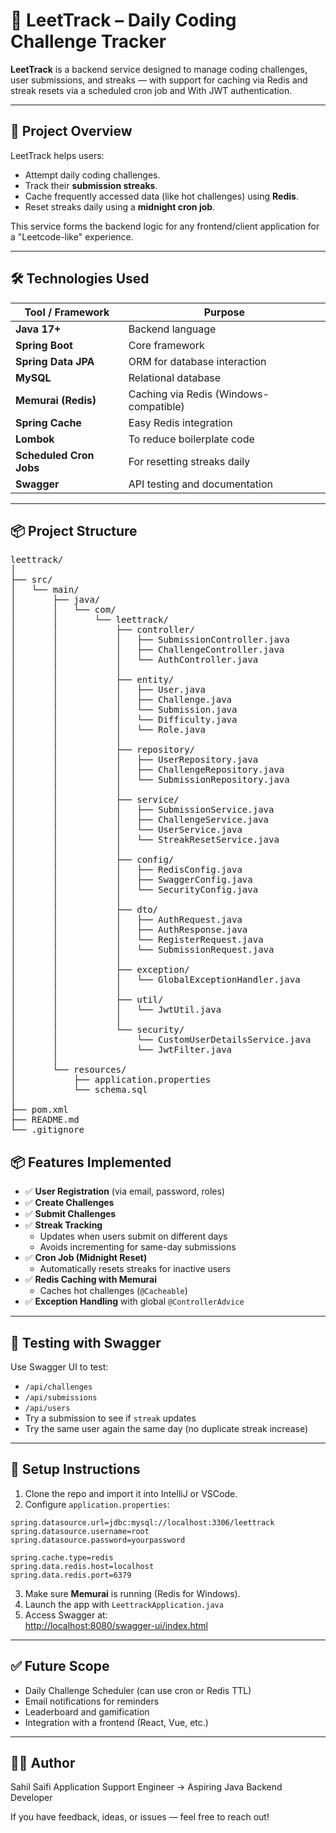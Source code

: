 # 📘 LeetTrack – Daily Coding Challenge Tracker

**LeetTrack** is a backend service designed to manage coding challenges, user submissions, and streaks — with support for caching via Redis and streak resets via a scheduled cron job and With JWT authentication.

---

## 🚀 Project Overview

LeetTrack helps users:
- Attempt daily coding challenges.
- Track their **submission streaks**.
- Cache frequently accessed data (like hot challenges) using **Redis**.
- Reset streaks daily using a **midnight cron job**.

This service forms the backend logic for any frontend/client application for a "Leetcode-like" experience.

---

## 🛠️ Technologies Used

| Tool / Framework       | Purpose                         |
|------------------------|----------------------------------|
| **Java 17+**           | Backend language                 |
| **Spring Boot**        | Core framework                   |
| **Spring Data JPA**    | ORM for database interaction     |
| **MySQL**              | Relational database              |
| **Memurai (Redis)**    | Caching via Redis (Windows-compatible) |
| **Spring Cache**       | Easy Redis integration           |
| **Lombok**             | To reduce boilerplate code       |
| **Scheduled Cron Jobs**| For resetting streaks daily      |
| **Swagger**            | API testing and documentation    |

---
## 📦 Project Structure

<pre>
leettrack/
│
├── src/
│   └── main/
│       ├── java/
│       │   └── com/
│       │       └── leettrack/
│       │           ├── controller/
│       │           │   ├── SubmissionController.java
│       │           │   ├── ChallengeController.java
│       │           │   └── AuthController.java
│       │           │
│       │           ├── entity/
│       │           │   ├── User.java
│       │           │   ├── Challenge.java
│       │           │   └── Submission.java
│       │           │   └── Difficulty.java
│       │           │   └── Role.java
│       │           │
│       │           ├── repository/
│       │           │   ├── UserRepository.java
│       │           │   ├── ChallengeRepository.java
│       │           │   └── SubmissionRepository.java
│       │           │
│       │           ├── service/
│       │           │   ├── SubmissionService.java
│       │           │   ├── ChallengeService.java
│       │           │   └── UserService.java
│       │           │   └── StreakResetService.java
│       │           │
│       │           ├── config/
│       │           │   ├── RedisConfig.java
│       │           │   ├── SwaggerConfig.java
│       │           │   └── SecurityConfig.java
│       │           │
│       │           ├── dto/
│       │           │   ├── AuthRequest.java
│       │           │   ├── AuthResponse.java
│       │           │   └── RegisterRequest.java
│       │           │   └── SubmissionRequest.java
│       │           │
│       │           ├── exception/
│       │           │   └── GlobalExceptionHandler.java
│       │           │
│       │           ├── util/
│       │           │   └── JwtUtil.java
│       │           │
│       │           └── security/
│       │               └── CustomUserDetailsService.java
│       │               └── JwtFilter.java
│       │
│       └── resources/
│           ├── application.properties
│           └── schema.sql
│
├── pom.xml
├── README.md
└── .gitignore
</pre>




## 📦 Features Implemented

- ✅ **User Registration** (via email, password, roles)
- ✅ **Create Challenges**
- ✅ **Submit Challenges**
- ✅ **Streak Tracking**
  - Updates when users submit on different days
  - Avoids incrementing for same-day submissions
- ✅ **Cron Job (Midnight Reset)**
  - Automatically resets streaks for inactive users
- ✅ **Redis Caching with Memurai**
  - Caches hot challenges (`@Cacheable`)
- ✅ **Exception Handling** with global `@ControllerAdvice`

---

## 🧪 Testing with Swagger

Use Swagger UI to test:
- `/api/challenges`
- `/api/submissions`
- `/api/users`
- Try a submission to see if `streak` updates
- Try the same user again the same day (no duplicate streak increase)

---

## 🔧 Setup Instructions

1. Clone the repo and import it into IntelliJ or VSCode.
2. Configure `application.properties`:
```properties
spring.datasource.url=jdbc:mysql://localhost:3306/leettrack
spring.datasource.username=root
spring.datasource.password=yourpassword

spring.cache.type=redis
spring.data.redis.host=localhost
spring.data.redis.port=6379
```
3. Make sure **Memurai** is running (Redis for Windows).
4. Launch the app with `LeettrackApplication.java`
5. Access Swagger at:  
   [http://localhost:8080/swagger-ui/index.html](http://localhost:8080/swagger-ui/index.html)

---

## ✅ Future Scope

- Daily Challenge Scheduler (can use cron or Redis TTL)
- Email notifications for reminders
- Leaderboard and gamification
- Integration with a frontend (React, Vue, etc.)

---

## 👨‍💻 Author

Sahil Saifi
Application Support Engineer → Aspiring Java Backend Developer

If you have feedback, ideas, or issues — feel free to reach out!
